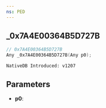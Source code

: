 ```yaml
---
ns: PED
---
```

## _0x7A4E00364B5D727B

```c
// 0x7A4E00364B5D727B
Any _0x7A4E00364B5D727B(Any p0);
```

```
NativeDB Introduced: v1207
```

## Parameters
* **p0**:
